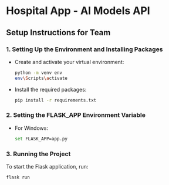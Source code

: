 # Hospital App - AI Models API

## Setup Instructions for Team

### 1. Setting Up the Environment and Installing Packages
- Create and activate your virtual environment:
    ```sh
    python -m venv env
    env\Scripts\activate 
    ```

- Install the required packages:
    ```sh
    pip install -r requirements.txt
    ```

### 2. Setting the FLASK_APP Environment Variable
- For Windows:
    ```sh
    set FLASK_APP=app.py
    ```
### 3. Running the Project
To start the Flask application, run:
```sh
flask run
